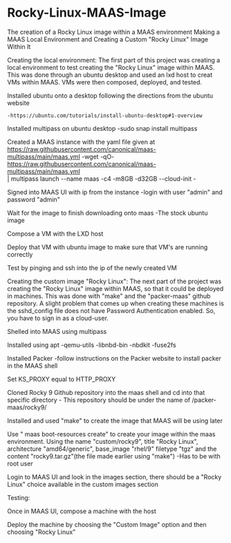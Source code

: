 # Rocky-Linux-MAAS-Image
The creation of a Rocky Linux image within a MAAS environment
Making a MAAS Local Environment and Creating a Custom "Rocky Linux" Image Within It

Creating the local environment: 
The first part of this project was creating a local environment to test creating the "Rocky Linux" image within MAAS. This was done through an ubuntu desktop and used an lxd host to creat VMs within MAAS. VMs were then composed, deployed, and tested. 

Installed ubuntu onto a desktop following the directions from the ubuntu website
	
 	-https://ubuntu.com/tutorials/install-ubuntu-desktop#1-overview

Installed multipass on ubuntu desktop
	-sudo snap install multipass 

Created a MAAS instance with the yaml file given at https://raw.githubusercontent.com/canonical/maas-multipass/main/maas.yml
	-wget -qO- https://raw.githubusercontent.com/canonical/maas-multipass/main/maas.yml \
 | multipass launch --name maas -c4 -m8GB -d32GB --cloud-init -

Signed into MAAS UI with ip from the instance
	-login with user "admin" and password "admin"

Wait for the image to finish downloading onto maas
	-The stock ubuntu image

Compose a VM with the LXD host

Deploy that VM with ubuntu image to make sure that VM's are running correctly

Test by pinging and ssh into the ip of the newly created VM

Creating the custom image "Rocky Linux":
The next part of the project was creating the "Rocky Linux" image within MAAS, so that it could be deployed in machines. This was done with "make" and the "packer-maas" github repository. A slight problem that comes up when creating these machines is the sshd_config file does not have Password Authentication enabled. So, you have to sign in as a cloud-user. 

Shelled into MAAS using multipass

Installed using apt
	-qemu-utils
	-libnbd-bin
	-nbdkit
	-fuse2fs

Installed Packer
	-follow instructions on the Packer website to install packer in the MAAS shell 

Set KS_PROXY equal to HTTP_PROXY

Cloned Rocky 9 Github repository into the maas shell and cd into that specific directory
	- This repository should be under the name of /packer-maas/rocky9/

Installed and used "make" to create the image that MAAS will be using later

Use "<Profile> maas boot-resources create" to create your image within the maas environment. Using the name "custom/rocky9", title "Rocky Linux", architecture "amd64/generic", base_image "rhel/9" filetype "tgz" and the content "rocky9.tar.gz"(the file made earlier using "make")
	-Has to be with root user

Login to MAAS UI and look in the images section, there should be a "Rocky Linux" choice available in the custom images section

Testing:

Once in MAAS UI, compose a machine with the host

Deploy the machine by choosing the "Custom Image" option and then choosing "Rocky Linux"
